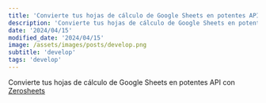```yaml
---
title: 'Convierte tus hojas de cálculo de Google Sheets en potentes API con Zerosheets'
description: 'Convierte tus hojas de cálculo de Google Sheets en potentes API con Zerosheets.'
date: '2024/04/15'
modified_date: '2024/04/15'
image: /assets/images/posts/develop.png
subtitle: 'develop'
tags: 'develop'
---
```


Convierte tus hojas de cálculo de Google Sheets en potentes API con [Zerosheets](https://www.zerosheets.com/)
